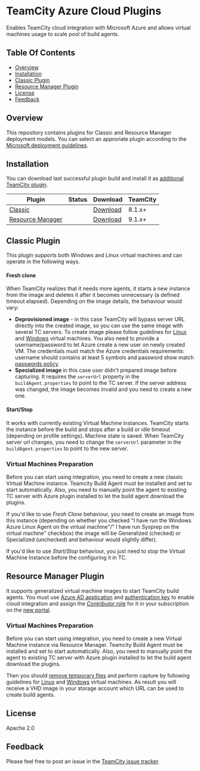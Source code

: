 # TeamCity Azure Cloud Plugins

Enables TeamCity cloud integration with Microsoft Azure and allows virtual machines usage to scale pool of build agents.

## Table Of Contents

* [Overview](#overview)
* [Installation](#installation)
* [Classic Plugin](#classic-plugin)
* [Resource Manager Plugin](#resource-manager-plugin)
* [License](#license)
* [Feedback](#feedback)

## Overview

This repository contains plugins for Classic and Resource Manager deployment models.
You can select an approriate plugin according to the [Microsoft deployment guidelines](https://azure.microsoft.com/en-us/documentation/articles/azure-classic-rm/).

## Installation

You can download last successful plugin build and install it as [additional TeamCity plugin](https://confluence.jetbrains.com/display/TCDL/Installing+Additional+Plugins).

| Plugin | Status | Download | TeamCity |
|--------|--------|----------|----------|
| [Classic](#classic-plugin) | <a href="https://teamcity.jetbrains.com/viewType.html?buildTypeId=TeamcityAzurePlugin_Build&guest=1"><img src="https://teamcity.jetbrains.com/app/rest/builds/buildType:(id:TeamcityAzurePlugin_Build)/statusIcon" alt=""/></a> | [Download](https://teamcity.jetbrains.com/repository/download/TeamcityAzurePlugin_Build/.lastSuccessful/azure-cloud.zip?guest=1) | 8.1.x+ |
| [Resource Manager](#resource-manager-plugin) | <a href="https://teamcity.jetbrains.com/viewType.html?buildTypeId=TeamcityAzurePlugin_BuildResourceManager&guest=1"><img src="https://teamcity.jetbrains.com/app/rest/builds/buildType:(id:TeamcityAzurePlugin_BuildResourceManager)/statusIcon" alt=""/></a> | [Download](https://teamcity.jetbrains.com/repository/download/TeamcityAzurePlugin_BuildResourceManager/.lastSuccessful/cloud-azure-arm.zip?guest=1)| 9.1.x+ |

## Classic Plugin

This plugin supports both Windows and Linux virtual machines and can operate in the following ways.

#### Fresh clone

When TeamCity realizes that it needs more agents, it starts a new instance from the image and deletes it
after it becomes unnecessary (a defined timeout elapsed). Depending on the image details, the behaviour would vary:

* **Deprovisioned image** - in this case TeamCity will bypass server URL directly into the created image, so you can use the same image with several TC servers. To create image please follow gudelines for [Linux](https://azure.microsoft.com/en-us/documentation/articles/virtual-machines-linux-classic-capture-image/) and [Windows](https://azure.microsoft.com/en-us/documentation/articles/virtual-machines-windows-classic-capture-image/) virtual machines. You also need to provide a username/password to let Azure create a new user on newly created VM. The credentials must match the Azure credentials requirements: username should contains at least 5 symbols and password show match [passwords policy](http://msdn.microsoft.com/en-us/library/ms161959.aspx).
* **Specialized image** in this case user didn't prepared image before capturing. It requires the `serverUrl`
  property in the `buildAgent.properties` to point to the TC server. If the server address was changed, the image becomes invalid and you need to create a new one.

#### Start/Stop

It works with currently existing Virtual Machine instances. TeamCity starts the instance before the build and stops after a build or idle timeout (depending on profile settings). Machine state is saved. When TeamCity server url changes, you need to change the `serverUrl` parameter in the `buildAgent.properties` to point to the new server.

### Virtual Machines Preparation

Before you can start using integration, you need to create a new classic Virtual Machine instance. Teamcity Build Agent must be installed and set to start automatically. Also, you need to manually point the agent to existing TC server with Azure plugin installed to let the build agent download the plugins.

If you'd like to use _Fresh Clone_ behaviour, you need to create an image from this instance (depending on whether you checked
"I have run the Windows Azure Linux Agent on the virtual machine"/" I have run Sysprep on the virtual machine" checkbox) the image will be Generalized (checked) or Specialized (unchecked) and behaviour would slightly differ).

If you'd like to use _Start/Stop_ behaviour, you just need to stop the Virtual Machine Instance before the configuring it in TC.

## Resource Manager Plugin

It supports generalized virtual machine images to start TeamCity build agents. You must use [Azure AD application](https://azure.microsoft.com/en-us/documentation/articles/resource-group-create-service-principal-portal/#create-application) and [authentication key](https://azure.microsoft.com/en-us/documentation/articles/resource-group-create-service-principal-portal/#create-an-authentication-key) to enable cloud integration and assign the [_Contributor_ role](https://azure.microsoft.com/en-us/documentation/articles/resource-group-create-service-principal-portal/#assign-application-to-role) for it in your subscription on the [new portal](https://portal.azure.com/).

### Virtual Machines Preparation

Before you can start using integration, you need to create a new Virtual Machine instance via Resource Manager. Teamcity Build Agent must be installed and set to start automatically. Also, you need to manually point the agent to existing TC server with Azure plugin installed to let the build agent download the plugins.

Then you should [remove temporary files](https://confluence.jetbrains.com/display/TCD9/TeamCity+Integration+with+Cloud+Solutions#TeamCityIntegrationwithCloudSolutions-Capturinganimagefromavirtualmachine) and perform capture by following guidelines for [Linux](https://azure.microsoft.com/en-us/documentation/articles/virtual-machines-linux-capture-image/) and [Windows](https://azure.microsoft.com/en-us/documentation/articles/virtual-machines-windows-capture-image/) virtual machines. As result you will receive a VHD image in your storage account which URL can be used to create  build agents.

## License

Apache 2.0

## Feedback

Please feel free to post an issue in the [TeamCity issue tracker](https://youtrack.jetbrains.com/issues/TW).
